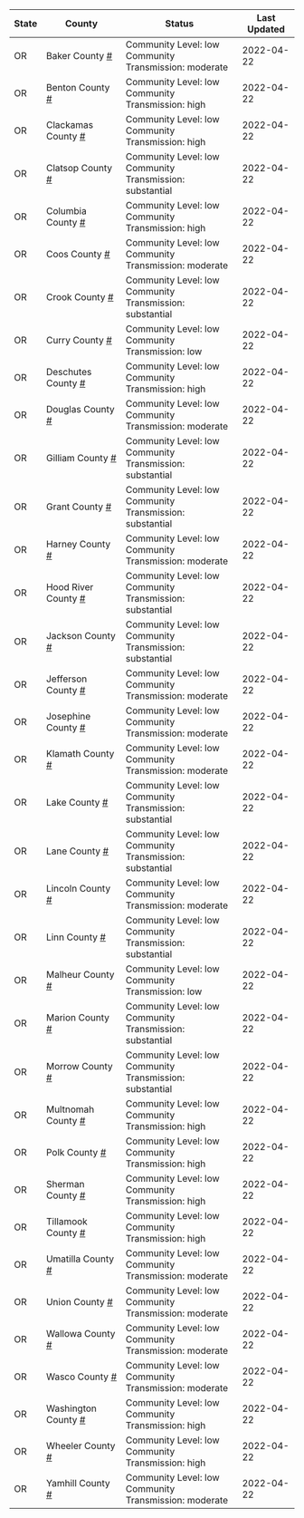 State | County | Status | Last Updated
--- | --- | --- | --- 
OR | Baker County <a href="#baker_county">#</a> | <a name="baker_county"></a>Community Level: low<br/>Community Transmission: moderate | 2022-04-22
OR | Benton County <a href="#benton_county">#</a> | <a name="benton_county"></a>Community Level: low<br/>Community Transmission: high | 2022-04-22
OR | Clackamas County <a href="#clackamas_county">#</a> | <a name="clackamas_county"></a>Community Level: low<br/>Community Transmission: high | 2022-04-22
OR | Clatsop County <a href="#clatsop_county">#</a> | <a name="clatsop_county"></a>Community Level: low<br/>Community Transmission: substantial | 2022-04-22
OR | Columbia County <a href="#columbia_county">#</a> | <a name="columbia_county"></a>Community Level: low<br/>Community Transmission: high | 2022-04-22
OR | Coos County <a href="#coos_county">#</a> | <a name="coos_county"></a>Community Level: low<br/>Community Transmission: moderate | 2022-04-22
OR | Crook County <a href="#crook_county">#</a> | <a name="crook_county"></a>Community Level: low<br/>Community Transmission: substantial | 2022-04-22
OR | Curry County <a href="#curry_county">#</a> | <a name="curry_county"></a>Community Level: low<br/>Community Transmission: low | 2022-04-22
OR | Deschutes County <a href="#deschutes_county">#</a> | <a name="deschutes_county"></a>Community Level: low<br/>Community Transmission: high | 2022-04-22
OR | Douglas County <a href="#douglas_county">#</a> | <a name="douglas_county"></a>Community Level: low<br/>Community Transmission: moderate | 2022-04-22
OR | Gilliam County <a href="#gilliam_county">#</a> | <a name="gilliam_county"></a>Community Level: low<br/>Community Transmission: substantial | 2022-04-22
OR | Grant County <a href="#grant_county">#</a> | <a name="grant_county"></a>Community Level: low<br/>Community Transmission: substantial | 2022-04-22
OR | Harney County <a href="#harney_county">#</a> | <a name="harney_county"></a>Community Level: low<br/>Community Transmission: moderate | 2022-04-22
OR | Hood River County <a href="#hood_river_county">#</a> | <a name="hood_river_county"></a>Community Level: low<br/>Community Transmission: substantial | 2022-04-22
OR | Jackson County <a href="#jackson_county">#</a> | <a name="jackson_county"></a>Community Level: low<br/>Community Transmission: substantial | 2022-04-22
OR | Jefferson County <a href="#jefferson_county">#</a> | <a name="jefferson_county"></a>Community Level: low<br/>Community Transmission: moderate | 2022-04-22
OR | Josephine County <a href="#josephine_county">#</a> | <a name="josephine_county"></a>Community Level: low<br/>Community Transmission: moderate | 2022-04-22
OR | Klamath County <a href="#klamath_county">#</a> | <a name="klamath_county"></a>Community Level: low<br/>Community Transmission: moderate | 2022-04-22
OR | Lake County <a href="#lake_county">#</a> | <a name="lake_county"></a>Community Level: low<br/>Community Transmission: substantial | 2022-04-22
OR | Lane County <a href="#lane_county">#</a> | <a name="lane_county"></a>Community Level: low<br/>Community Transmission: substantial | 2022-04-22
OR | Lincoln County <a href="#lincoln_county">#</a> | <a name="lincoln_county"></a>Community Level: low<br/>Community Transmission: moderate | 2022-04-22
OR | Linn County <a href="#linn_county">#</a> | <a name="linn_county"></a>Community Level: low<br/>Community Transmission: substantial | 2022-04-22
OR | Malheur County <a href="#malheur_county">#</a> | <a name="malheur_county"></a>Community Level: low<br/>Community Transmission: low | 2022-04-22
OR | Marion County <a href="#marion_county">#</a> | <a name="marion_county"></a>Community Level: low<br/>Community Transmission: substantial | 2022-04-22
OR | Morrow County <a href="#morrow_county">#</a> | <a name="morrow_county"></a>Community Level: low<br/>Community Transmission: substantial | 2022-04-22
OR | Multnomah County <a href="#multnomah_county">#</a> | <a name="multnomah_county"></a>Community Level: low<br/>Community Transmission: high | 2022-04-22
OR | Polk County <a href="#polk_county">#</a> | <a name="polk_county"></a>Community Level: low<br/>Community Transmission: high | 2022-04-22
OR | Sherman County <a href="#sherman_county">#</a> | <a name="sherman_county"></a>Community Level: low<br/>Community Transmission: high | 2022-04-22
OR | Tillamook County <a href="#tillamook_county">#</a> | <a name="tillamook_county"></a>Community Level: low<br/>Community Transmission: high | 2022-04-22
OR | Umatilla County <a href="#umatilla_county">#</a> | <a name="umatilla_county"></a>Community Level: low<br/>Community Transmission: moderate | 2022-04-22
OR | Union County <a href="#union_county">#</a> | <a name="union_county"></a>Community Level: low<br/>Community Transmission: moderate | 2022-04-22
OR | Wallowa County <a href="#wallowa_county">#</a> | <a name="wallowa_county"></a>Community Level: low<br/>Community Transmission: moderate | 2022-04-22
OR | Wasco County <a href="#wasco_county">#</a> | <a name="wasco_county"></a>Community Level: low<br/>Community Transmission: moderate | 2022-04-22
OR | Washington County <a href="#washington_county">#</a> | <a name="washington_county"></a>Community Level: low<br/>Community Transmission: high | 2022-04-22
OR | Wheeler County <a href="#wheeler_county">#</a> | <a name="wheeler_county"></a>Community Level: low<br/>Community Transmission: high | 2022-04-22
OR | Yamhill County <a href="#yamhill_county">#</a> | <a name="yamhill_county"></a>Community Level: low<br/>Community Transmission: moderate | 2022-04-22
